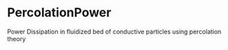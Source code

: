 # PercolationPower
Power Dissipation in fluidized bed of conductive particles using percolation theory
